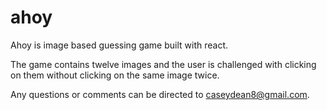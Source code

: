 # ahoy

Ahoy is image based guessing game built with react. 

The game contains twelve images and the user is challenged with clicking on them without clicking on the same image twice.

Any questions or comments can be directed to caseydean8@gmail.com.
